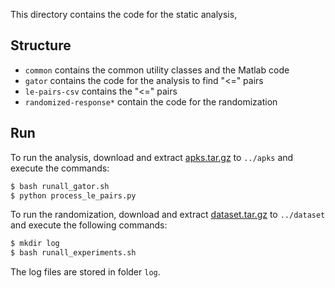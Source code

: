 This directory contains the code for the static analysis,

## Structure

- `common` contains the common utility classes and the Matlab code
- `gator` contains the code for the analysis to find "<=" pairs
- `le-pairs-csv` contains the "<=" pairs
- `randomized-response*` contain the code for the randomization

## Run

To run the analysis, download and extract [apks.tar.gz](https://github.com/presto-osu/cc20/releases/tag/dataset) to `../apks` and execute the commands:

```bash
$ bash runall_gator.sh
$ python process_le_pairs.py
```

To run the randomization, download and extract [dataset.tar.gz](https://github.com/presto-osu/cc20/releases/tag/dataset) to `../dataset` and execute the following commands:

```bash
$ mkdir log
$ bash runall_experiments.sh
```

The log files are stored in folder `log`.

